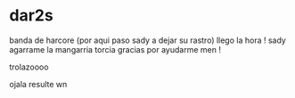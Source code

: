 dar2s
=====

banda de harcore
(por aqui paso sady a dejar su rastro)
llego la hora !
sady agarrame la mangarria torcia
gracias por ayudarme men ! 

trolazoooo

ojala resulte wn